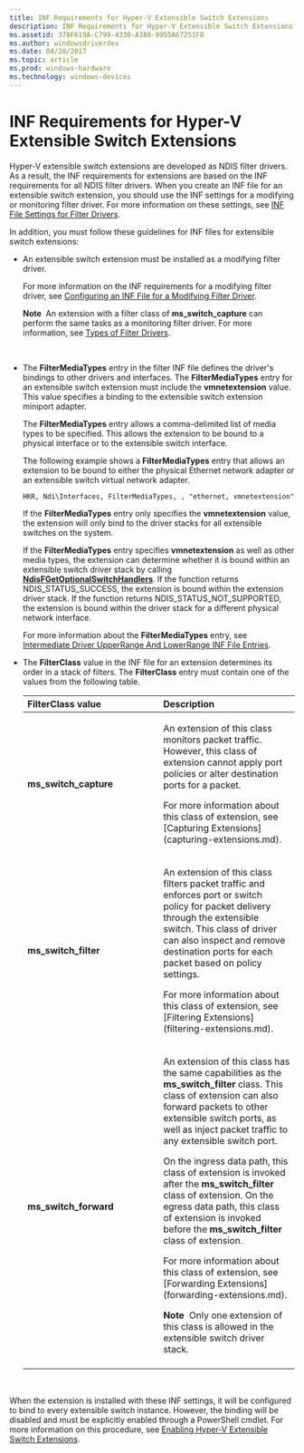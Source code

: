 ```yaml
---
title: INF Requirements for Hyper-V Extensible Switch Extensions
description: INF Requirements for Hyper-V Extensible Switch Extensions
ms.assetid: 378F619A-C799-4330-A388-9955A67251F8
ms.author: windowsdriverdev
ms.date: 04/20/2017
ms.topic: article
ms.prod: windows-hardware
ms.technology: windows-devices
---
```


# INF Requirements for Hyper-V Extensible Switch Extensions


Hyper-V extensible switch extensions are developed as NDIS filter drivers. As a result, the INF requirements for extensions are based on the INF requirements for all NDIS filter drivers. When you create an INF file for an extensible switch extension, you should use the INF settings for a modifying or monitoring filter driver. For more information on these settings, see [INF File Settings for Filter Drivers](inf-file-settings-for-filter-drivers.md).

In addition, you must follow these guidelines for INF files for extensible switch extensions:

-   An extensible switch extension must be installed as a modifying filter driver.

    For more information on the INF requirements for a modifying filter driver, see [Configuring an INF File for a Modifying Filter Driver](configuring-an-inf-file-for-a-modifying-filter-driver.md).

    **Note**  An extension with a filter class of **ms\_switch\_capture** can perform the same tasks as a monitoring filter driver. For more information, see [Types of Filter Drivers](types-of-filter-drivers.md).

     

-   The **FilterMediaTypes** entry in the filter INF file defines the driver's bindings to other drivers and interfaces. The **FilterMediaTypes** entry for an extensible switch extension must include the **vmnetextension** value. This value specifies a binding to the extensible switch extension miniport adapter.

    The **FilterMediaTypes** entry allows a comma-delimited list of media types to be specified. This allows the extension to be bound to a physical interface or to the extensible switch interface.

    The following example shows a **FilterMediaTypes** entry that allows an extension to be bound to either the physical Ethernet network adapter or an extensible switch virtual network adapter.

    ```
    HKR, Ndi\Interfaces, FilterMediaTypes, , "ethernet, vmnetextension"
    ```

    If the **FilterMediaTypes** entry only specifies the **vmnetextension** value, the extension will only bind to the driver stacks for all extensible switches on the system.

    If the **FilterMediaTypes** entry specifies **vmnetextension** as well as other media types, the extension can determine whether it is bound within an extensible switch driver stack by calling [**NdisFGetOptionalSwitchHandlers**](https://msdn.microsoft.com/library/windows/hardware/hh598204). If the function returns NDIS\_STATUS\_SUCCESS, the extension is bound within the extension driver stack. If the function returns NDIS\_STATUS\_NOT\_SUPPORTED, the extension is bound within the driver stack for a different physical network interface.

    For more information about the **FilterMediaTypes** entry, see [Intermediate Driver UpperRange And LowerRange INF File Entries](intermediate-driver-upperrange-and-lowerrange-inf-file-entries.md).

-   The **FilterClass** value in the INF file for an extension determines its order in a stack of filters. The **FilterClass** entry must contain one of the values from the following table.

    <table>
    <colgroup>
    <col width="50%" />
    <col width="50%" />
    </colgroup>
    <thead>
    <tr class="header">
    <th align="left">FilterClass value</th>
    <th align="left">Description</th>
    </tr>
    </thead>
    <tbody>
    <tr class="odd">
    <td align="left"><p><strong>ms_switch_capture</strong></p></td>
    <td align="left"><p>An extension of this class monitors packet traffic. However, this class of extension cannot apply port policies or alter destination ports for a packet.</p>
    <p>For more information about this class of extension, see [Capturing Extensions](capturing-extensions.md).</p></td>
    </tr>
    <tr class="even">
    <td align="left"><p><strong>ms_switch_filter</strong></p></td>
    <td align="left"><p>An extension of this class filters packet traffic and enforces port or switch policy for packet delivery through the extensible switch. This class of driver can also inspect and remove destination ports for each packet based on policy settings.</p>
    <p>For more information about this class of extension, see [Filtering Extensions](filtering-extensions.md).</p></td>
    </tr>
    <tr class="odd">
    <td align="left"><p><strong>ms_switch_forward</strong></p></td>
    <td align="left"><p>An extension of this class has the same capabilities as the <strong>ms_switch_filter</strong> class. This class of extension can also forward packets to other extensible switch ports, as well as inject packet traffic to any extensible switch port.</p>
    <p>On the ingress data path, this class of extension is invoked after the <strong>ms_switch_filter</strong> class of extension. On the egress data path, this class of extension is invoked before the <strong>ms_switch_filter</strong> class of extension.</p>
    <p>For more information about this class of extension, see [Forwarding Extensions](forwarding-extensions.md).</p>
    <div class="alert">
    <strong>Note</strong>  Only one extension of this class is allowed in the extensible switch driver stack.
    </div>
    <div>
     
    </div></td>
    </tr>
    </tbody>
    </table>

     

When the extension is installed with these INF settings, it will be configured to bind to every extensible switch instance. However, the binding will be disabled and must be explicitly enabled through a PowerShell cmdlet. For more information on this procedure, see [Enabling Hyper-V Extensible Switch Extensions](enabling-hyper-v-extensibility-switch-extensions.md).

 

 






